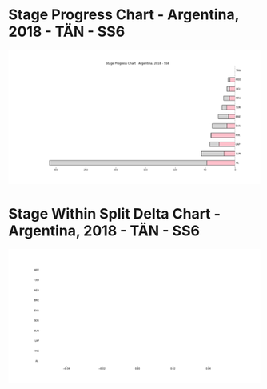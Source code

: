 # Stage Progress Chart - Argentina, 2018 - TÄN - SS6

![](images/stage_report_6_TAN.png)
# Stage Within Split Delta Chart - Argentina, 2018 - TÄN - SS6

![](images/stage_report_individual_split_delta_6_TAN.png)
